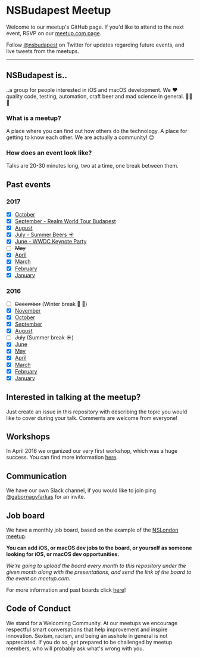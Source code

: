 # NSBudapest Meetup

Welcome to our meetup's GitHub page. If you'd like to attend to the next event, RSVP on our [meetup.com page](http://www.meetup.com/NSBudapest/).

Follow [@nsbudapest](https://twitter.com/nsbudapest) on Twitter for updates regarding future events, and live tweets from the meetups.

----------

## NSBudapest is..

..a group for people interested in iOS and macOS development. We :heart: quality code, testing, automation, craft beer and mad science in general. :rocket::rocket::rocket:

### What is a meetup?

A place where you can find out how others do the technology. A place for getting to know each other. We are actually a community! :blush:

### How does an event look like?

Talks are 20-30 minutes long, two at a time, one break between them.

## Past events

### 2017

- [x] [October](https://github.com/NSBudapest/NSBudapestMeetup/blob/master/presentations/2017/October/October.md)
- [x] [September - Realm World Tour Budapest](https://www.eventbrite.com/e/realm-world-tour-budapest-tickets-36966053461#)
- [x] [August](https://github.com/NSBudapest/NSBudapestMeetup/blob/master/presentations/2017/August/August.md)
- [x] [July - Summer Beers :sunny:](https://www.meetup.com/NSBudapest/events/241810670/)
- [x] [June - WWDC Keynote Party](https://www.meetup.com/NSBudapest/events/240079386/)
- [ ] ~~May~~
- [x] [April](https://github.com/NSBudapest/NSBudapestMeetup/blob/master/presentations/2017/April/April.md)
- [x] [March](https://github.com/NSBudapest/NSBudapestMeetup/blob/master/presentations/2017/March/March.md)
- [x] [February](https://github.com/NSBudapest/NSBudapestMeetup/blob/master/presentations/2017/February/February.md)
- [x] [January](https://github.com/NSBudapest/NSBudapestMeetup/blob/master/presentations/2017/January/January.md)

### 2016

- [ ] ~~December~~ (Winter break :christmas_tree: :wine_glass:)
- [x] [November](https://github.com/NSBudapest/NSBudapestMeetup/blob/master/presentations/2016/November/November.md)
- [x] [October](https://github.com/NSBudapest/NSBudapestMeetup/blob/master/presentations/2016/October/October.md)
- [x] [September](https://github.com/NSBudapest/NSBudapestMeetup/blob/master/presentations/2016/September/September.md)
- [x] [August](https://github.com/NSBudapest/NSBudapestMeetup/blob/master/presentations/2016/August/August.md)
- [ ] ~~July~~ (Summer break :sunny:)
- [x] [June](https://github.com/NSBudapest/NSBudapestMeetup/blob/master/presentations/2016/June/June.md)
- [x] [May](https://github.com/NSBudapest/NSBudapestMeetup/blob/master/presentations/2016/May/May.md)
- [x] [April](https://github.com/NSBudapest/NSBudapestMeetup/blob/master/presentations/2016/April/April.md)
- [x] [March](https://github.com/NSBudapest/NSBudapestMeetup/blob/master/presentations/2016/March/March.md)
- [x] [February](https://github.com/NSBudapest/NSBudapestMeetup/blob/master/presentations/2016/February/February.md)
- [x] [January](https://github.com/NSBudapest/NSBudapestMeetup/blob/master/presentations/2016/January/January.md)

## Interested in talking at the meetup?

Just create an issue in this repository with describing the topic you would like to cover during your talk. Comments are welcome from everyone!

## Workshops

In April 2016 we organized our very first workshop, which was a huge success. You can find more information [here](https://github.com/NSBudapest/NSBudapestMeetup/blob/master/workshops/UITesting/UITesting.md).

## Communication

We have our own Slack channel, if you would like to join ping [@gabornagyfarkas](https://twitter.com/nfgabor) for an invite.

## Job board

We have a monthly job board, based on the example of the [NSLondon meetup](http://www.meetup.com/NSLondon/).

**You can add iOS, or macOS dev jobs to the board, or yourself as someone looking for iOS, or macOS dev opportunities.**

*We're going to upload the board every month to this repository under the given month along with the presentations, and send the link of the board to the event on meetup.com.*

For more information and past boards click [here](https://github.com/NSBudapest/NSBudapestMeetup/blob/master/Jobs/Jobs.md)!

## Code of Conduct

We stand for a Welcoming Community. At our meetups we encourage respectful smart conversations that help improvement and inspire innovation. Sexism, racism, and being an asshole in general is not appreciated. If you do so, get prepared to be challenged by meetup members, who will probably ask what's wrong with you.
